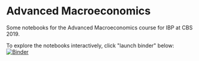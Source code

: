 # Advanced Macroeconomics
Some notebooks for the Advanced Macroeconomics course for IBP at CBS 2019.

To explore the notebooks interactively, click "launch binder" below:
[![Binder](https://mybinder.org/badge_logo.svg)](https://mybinder.org/v2/gh/karlharmenberg/advanced_macroeconomics/master)

